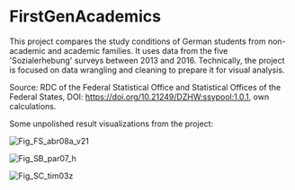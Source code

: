 # FirstGenAcademics
This project compares the study conditions of German students from non-academic and academic families. It uses data from the five 'Sozialerhebung' surveys between 2013 and 2016. Technically, the project is focused on data wrangling and cleaning to prepare it for visual analysis.

Source: RDC of the Federal Statistical Office and Statistical Offices of the Federal States, DOI: https://doi.org/10.21249/DZHW:ssypool:1.0.1, own calculations.

Some unpolished result visualizations from the project:

![Fig_FS_abr08a_v21](https://user-images.githubusercontent.com/97337456/191020575-2bb9499b-ed40-4bbd-b33c-c190e4b71e13.png)

![Fig_SB_par07_h](https://user-images.githubusercontent.com/97337456/191020721-457f9adf-6322-46ef-b5a6-954e36eb42a0.png)

![Fig_SC_tim03z](https://user-images.githubusercontent.com/97337456/191020781-3d4fab0e-1a56-4c1a-a6f6-18641e52e60d.png)
